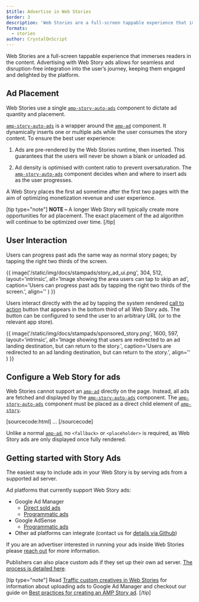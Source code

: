 ```yaml
---
$title: Advertise in Web Stories
$order: 3
description: 'Web Stories are a full-screen tappable experience that immerses readers in the content. Advertising with AMP Story ads allows for seamless and disruption-free ...'
formats:
  - stories
author: CrystalOnScript
---
```


Web Stories are a full-screen tappable experience that immerses readers in the content. Advertising with Web Story ads allows for seamless and disruption-free integration into the user’s journey, keeping them engaged and delighted by the platform.

## Ad Placement
Web Stories use a single  [`amp-story-auto-ads`](../../../documentation/components/reference/amp-story-auto-ads.md) component to dictate ad quantity and placement.

[`amp-story-auto-ads`](../../../documentation/components/reference/amp-story-auto-ads.md) is a wrapper around the [`amp-ad`](../../../documentation/components/reference/amp-ad.md) component. It dynamically inserts one or multiple ads while the user consumes the story content. To ensure the best user experience:

1. Ads are pre-rendered by the Web Stories runtime, then inserted. This guarantees that the users will never be shown a blank or unloaded ad.

2. Ad density is optimised with content ratio to prevent oversaturation. The [`amp-story-auto-ads`](../../../documentation/components/reference/amp-story-auto-ads.md) component decides when and where to insert ads as the user progresses.

A Web Story places the first ad sometime after the first two pages with the aim of optimizing monetization revenue and user experience.

<amp-anim width=360 height=640 src="/static/img/docs/stampads/stamp_gif_ad.gif" alt="Animation showing a web story being navigated, with an ad appearing after the first few pages">
  <amp-img placeholder width=360 height=640 src="/static/img/docs/stampads/stamp_gif_still.png" alt="A static rendition of an ad page in a Web Story">
  </amp-img>
</amp-anim>

[tip type="note"]
**NOTE –** A longer Web Story will typically create more opportunities for ad placement. The exact placement of the ad algorithm will continue to be optimized over time.
[/tip]

## User Interaction
Users can progress past ads the same way as normal story pages; by tapping the right two thirds of the screen.

{{ image('/static/img/docs/stampads/story_ad_ui.png', 304, 512, layout='intrinsic', alt='Image showing the area users can tap to skip an ad', caption='Users can progress past ads by tapping the right two thirds of the screen.', align='' ) }}

Users interact directly with the ad by tapping the system rendered [call to action](story_ads_best_practices.md#call-to-action-button-text-enum) button that appears in the bottom third of all Web Story ads.  The button can be configured to send the user to an arbitrary URL (or to the relevant app store).

{{ image('/static/img/docs/stampads/sponsored_story.png', 1600, 597, layout='intrinsic', alt='Image showing that users are redirected to an ad landing destination, but can return to the story.', caption='Users are redirected to an ad landing destination, but can return to the story.', align='' ) }}

## Configure a Web Story for ads
Web Stories cannot support an [`amp-ad`](../../../documentation/components/reference/amp-ad.md) directly on the page. Instead, all ads are fetched and displayed by the [`amp-story-auto-ads`](../../../documentation/components/reference/amp-story-auto-ads.md) component. The [`amp-story-auto-ads`](../../../documentation/components/reference/amp-story-auto-ads.md) component must be placed as a direct child element of [`amp-story`](../../../documentation/components/reference/amp-story.md).

[sourcecode:html]
<amp-story>
  <amp-story-auto-ads>
    <script type="application/json">
      {
        "ad-attributes": {
          // ad server configuration
        }
      }
    </script>
  </amp-story-auto-ads>
  <amp-story-page>
  ...
</amp-story>
[/sourcecode]

Unlike a normal [`amp-ad`](../../../documentation/components/reference/amp-ad.md), no `<fallback>` or `<placeholder>` is required, as Web Story ads are only displayed once fully rendered.

## Getting started with Story Ads
The easiest way to include ads in your Web Story is by serving ads from a supported ad server.

Ad platforms that currently support Web Story ads:

* Google Ad Manager
    * [Direct sold ads](https://support.google.com/admanager/answer/9038178)
    * [Programmatic ads](https://support.google.com/admanager/answer/9416436)
* Google AdSense 
    * [Programmatic ads](https://support.google.com/adsense/answer/10175505)
* Other ad platforms can integrate (contact us for [details via Github](https://github.com/ampproject/amphtml/issues/30769))


If you are an advertiser interested in running your ads inside Web Stories please [reach out](mailto:story-ads-wg@amp.dev) for more information.

Publishers can also place custom ads if they set up their own ad server. [The process is detailed here](https://github.com/ampproject/amphtml/blob/main/extensions/amp-story/amp-story-ads.md#publisher-placed-ads).

[tip type="note"]
Read [Traffic custom creatives in Web Stories](https://support.google.com/admanager/answer/9038178) for information about uploading ads to Google Ad Manager and checkout our guide on [Best practices for creating an AMP Story ad](story_ads_best_practices.md).
[/tip]

